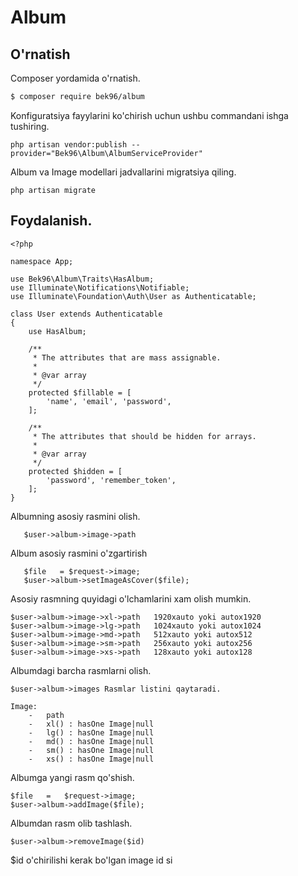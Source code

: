 # Album

## O'rnatish

Composer yordamida o'rnatish.

``` bash
$ composer require bek96/album
```

Konfiguratsiya fayylarini ko'chirish uchun ushbu commandani ishga tushiring.

    php artisan vendor:publish --provider="Bek96\Album\AlbumServiceProvider"

Album va Image modellari jadvallarini migratsiya qiling.

    php artisan migrate

## Foydalanish.
   
    <?php
    
    namespace App;
    
    use Bek96\Album\Traits\HasAlbum;
    use Illuminate\Notifications\Notifiable;
    use Illuminate\Foundation\Auth\User as Authenticatable;
    
    class User extends Authenticatable
    {
        use HasAlbum;
    
        /**
         * The attributes that are mass assignable.
         *
         * @var array
         */
        protected $fillable = [
            'name', 'email', 'password',
        ];
    
        /**
         * The attributes that should be hidden for arrays.
         *
         * @var array
         */
        protected $hidden = [
            'password', 'remember_token',
        ];
    }

Albumning asosiy rasmini olish.

       $user->album->image->path

Album asosiy rasmini o'zgartirish
       
       $file   = $request->image;
       $user->album->setImageAsCover($file);
       
Asosiy rasmning quyidagi o'lchamlarini xam olish mumkin.

    $user->album->image->xl->path   1920xauto yoki autox1920    
    $user->album->image->lg->path   1024xauto yoki autox1024
    $user->album->image->md->path   512xauto yoki autox512
    $user->album->image->sm->path   256xauto yoki autox256
    $user->album->image->xs->path   128xauto yoki autox128

Albumdagi barcha rasmlarni olish.
    
    $user->album->images Rasmlar listini qaytaradi.
    
    Image:
        -   path
        -   xl() : hasOne Image|null
        -   lg() : hasOne Image|null
        -   md() : hasOne Image|null
        -   sm() : hasOne Image|null
        -   xs() : hasOne Image|null
        
Albumga yangi rasm qo'shish.

    $file   =   $request->image;
    $user->album->addImage($file);      

Albumdan rasm olib tashlash.

    $user->album->removeImage($id) 
    
$id o'chirilishi kerak bo'lgan image id si     